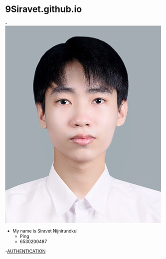 # 9Siravet.github.io

-![siravet](siravet.jpg)
- My name is Siravet Nijnirundkul
  - Ping  
  - 6530200487  
 


-[AUTHENTICATION](authentication)
